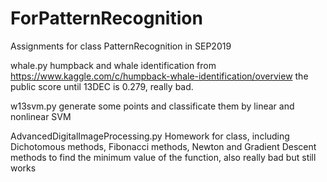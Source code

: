# ForPatternRecognition
Assignments for class PatternRecognition in SEP2019

whale.py
humpback and whale identification from https://www.kaggle.com/c/humpback-whale-identification/overview
the public score until 13DEC is 0.279, really bad.

w13svm.py
generate some points and classificate them by linear and nonlinear SVM

AdvancedDigitalImageProcessing.py
Homework for class, including Dichotomous methods, Fibonacci methods, Newton and Gradient Descent 
methods to find the minimum value of the function, also really bad but still works

